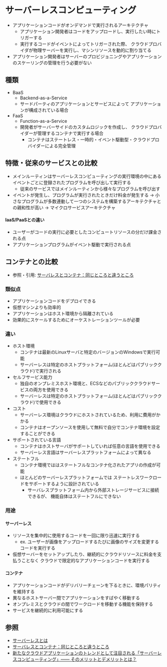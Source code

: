 # サーバーレスコンピューティング
- アプリケーションコードがオンデマンドで実行されるアーキテクチャ
  - アプリケーション開発者はコードをアップロードし、実行したい時にトリガーする
  - 実行するコードがイベントによってトリガーされた際、
    クラウドプロバイダが物理サーバーを実行し、マシンリソースを動的に割り当てる
- アプリケーション開発者はサーバーのプロビジョニングやアプリケーションのスケーリングの管理を行う必要がない

## 種類
- BaaS
  - Backend-as-a-Service
  - サードパーティのアプリケーションとサービスによって
    アプリケーションが構成されている場合
- FaaS
  - Function-as-a-Service
  - 開発者がサーバーサイドのカスタムロジックを作成し、
    クラウドプロバイダーが管理するコンテナで実行する場合
    - コンテナはステートレス・一時的・イベント駆動型・クラウドプロバイダーによる完全管理

## 特徴・従来のサービスとの比較
- メインルーティンはサーバーレスコンピューティングの実行環境の中にある
  イベントごとに登録されたプログラムを呼び出して実行する
  - 従来のサービスではメインルーティンから様々なプログラムを呼び出す
- イベントが発生し、プログラムが実行されたときだけ料金が発生する
  -> 小さなプログラムが多数連動して一つのシステムを構築するアーキテクチャとの親和性が高い
  -> マイクロサービスアーキテクチャ

#### IaaS/PaaSとの違い
- ユーザーがコードの実行に必要としたコンピュートリソースの分だけ課金される点
- アプリケーションプログラムがイベント駆動で実行される点

## コンテナとの比較
- 参照・引用: [サーバレスとコンテナ：同じところと違うところ](https://sumologic.digitalstacks.net/blog/serverless-vs-containers/)

### 類似点
- アプリケーションコードをデプロイできる
- 仮想マシンよりも効率的
- アプリケーションはホスト環境から隔離されている
- 効果的にスケールするためにオーケストレーションツールが必要

### 違い
- ホスト環境
  - コンテナは最新のLinuxサーバと特定のバージョンのWindowsで実行可能
  - サーバーレスは特定のホストプラットフォーム(ほとんどはパブリッククラウド)で実行される
- セルフサービス能力
  - 独自のオンプレミスホスト環境と、ECSなどのパブリッククラウドサービスの両方を使用できる
  - サーバーレスは特定のホストプラットフォーム(ほとんどはパブリッククラウド)で使用できる
- コスト
  - サーバーレス環境はクラウドにホストされているため、利用に費用がかかる
  - コンテナはオープンソースを使用して無料で自分でコンテナ環境を設定することができる
- サポートされている言語
  - コンテナはホストサーバがサポートしていれば任意の言語を使用できる
  - サーバーレス言語はサーバーレスプラットフォームによって異なる
- ステートフル
  - コンテナ環境でははステートフルなコンテナ化されたアプリの作成が可能
  - ほとんどのサーバーレスプラットフォームでは
    ステートレスワークロードをサポートするように設計されている
    - サーバレスプラットフォーム内から外部ストレージサービスに接続できるが、
      機能自体はステートフルにできない

### 用途
#### サーバーレス
- リソースを集中的に使用するコードを一回に限り迅速に実行する
  - ex. ユーザーが画像をアップロードするたびに画像のサイズを変更するコードを実行する
- 仮想サーバーをセットアップしたり、継続的にクラウドリソースに料金を支払うことなく
  クラウドで限定的なアプリケーションコードを実行する

#### コンテナ
- アプリケーションコードがデリバリーチェーンを下るときに、環境パリティを維持する
- 異なるホストサーバー間でアプリケーションをすばやく移動する
- オンプレミスとクラウドの間でワークロードを移動する機能を保持する
- サービスを継続的に利用可能にする

## 参照
- [サーバーレスとは](https://www.redhat.com/ja/topics/cloud-native-apps/what-is-serverless)
- [サーバレスとコンテナ：同じところと違うところ](https://sumologic.digitalstacks.net/blog/serverless-vs-containers/)
- [新たなクラウドアプリケーションのトレンドとして注目される「サーバーレスコンピューティング」―― そのメリットとデメリットとは？](https://cn.teldevice.co.jp/column/10516/)
